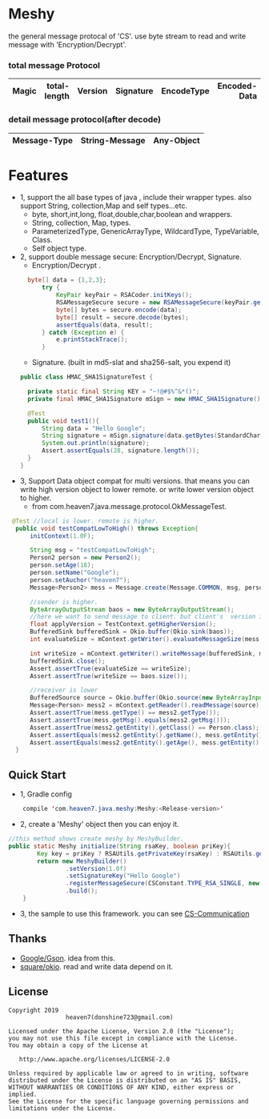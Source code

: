 # Meshy
the general message protocal of 'CS'. use byte stream to read and write message with 'Encryption/Decrypt'.

### total message Protocol
|Magic|total-length| Version  | Signature | EncodeType |           Encoded-Data | 
| :----------- | ----:| :--------- | ----:| :--------- | --------------: |
### detail message protocol(after decode)
| Message-Type  | String-Message | Any-Object |    
| :----------- | ----: | :--------- |

# Features
- 1, support the all base types of java , include their wrapper types.
also support String, collection,Map and self types...etc.
  - byte, short,int,long, float,double,char,boolean and wrappers.
  - String, collection, Map, types.
  - ParameterizedType, GenericArrayType, WildcardType, TypeVariable, Class.
  - Self object type. 
- 2, support double message secure: Encryption/Decrypt, Signature.
  - Encryption/Decrypt . 
  ```java
    byte[] data = {1,2,3};
        try {
            KeyPair keyPair = RSACoder.initKeys();
            RSAMessageSecure secure = new RSAMessageSecure(keyPair.getPublic(), keyPair.getPrivate());
            byte[] bytes = secure.encode(data);
            byte[] result = secure.decode(bytes);
            assertEquals(data, result);
        } catch (Exception e) {
            e.printStackTrace();
        }
  ```
  - Signature. (built in md5-slat and sha256-salt, you expend it)
  ```java
  public class HMAC_SHA1SignatureTest {

    private static final String KEY = "~!@#$%^&*()";
    private final HMAC_SHA1Signature mSign = new HMAC_SHA1Signature();

    @Test
    public void test1(){
        String data = "Hello Google";
        String signature = mSign.signature(data.getBytes(StandardCharsets.UTF_8), KEY);
        System.out.println(signature);
        Assert.assertEquals(28, signature.length());
    }
  }
  ```
 - 3, Support Data object compat for multi versions. that means you can write high version object to lower remote.
or write lower version object to higher.
    - from com.heaven7.java.message.protocol.OkMessageTest.
  ```java
   @Test //local is lower. remote is higher.
    public void testCompatLowToHigh() throws Exception{
        initContext(1.0F);

        String msg = "testCompatLowToHigh";
        Person2 person = new Person2();
        person.setAge(18);
        person.setName("Google");
        person.setAuchor("heaven7");
        Message<Person2> mess = Message.create(Message.COMMON, msg, person);

        //sender is higher.
        ByteArrayOutputStream baos = new ByteArrayOutputStream();
        //here we want to send message to client. but client's  version is higher. so we need assign version
        float applyVersion = TestContext.getHigherVersion();
        BufferedSink bufferedSink = Okio.buffer(Okio.sink(baos));
        int evaluateSize = mContext.getWriter().evaluateMessageSize(mess, TestContext.TYPE_RSA, applyVersion);

        int writeSize = mContext.getWriter().writeMessage(bufferedSink, mess, TestContext.TYPE_RSA, applyVersion);
        bufferedSink.close();
        Assert.assertTrue(evaluateSize == writeSize);
        Assert.assertTrue(writeSize == baos.size());

        //receiver is lower
        BufferedSource source = Okio.buffer(Okio.source(new ByteArrayInputStream(baos.toByteArray())));
        Message<Person> mess2 = mContext.getReader().readMessage(source);
        Assert.assertTrue(mess.getType() == mess2.getType());
        Assert.assertTrue(mess.getMsg().equals(mess2.getMsg()));
        Assert.assertTrue(mess2.getEntity().getClass() == Person.class);
        Assert.assertEquals(mess2.getEntity().getName(), mess.getEntity().getName());
        Assert.assertEquals(mess2.getEntity().getAge(), mess.getEntity().getAge());
    }
  ```
## Quick Start
- 1, Gradle config
```java
    compile 'com.heaven7.java.meshy:Meshy:<Release-version>'
```
- 2, create a 'Meshy' object then you can enjoy it.
```java
//this method shows create meshy by MeshyBuilder.
public static Meshy initialize(String rsaKey, boolean priKey){
        Key key = priKey ? RSAUtils.getPrivateKey(rsaKey) : RSAUtils.getPublicKey(rsaKey);
        return new MeshyBuilder()
                .setVersion(1.0f)
                .setSignatureKey("Hello Google")
                .registerMessageSecure(CSConstant.TYPE_RSA_SINGLE, new SingleRSAMessageSecure(key.getEncoded(), priKey))
                .build();
    }
```
- 3, the sample to use this framework. you can see [CS-Communication](https://github.com/LightSun/CS-Communication)

## Thanks
- [Google/Gson](https://github.com/google/gson). idea from this.
- [square/okio](https://github.com/square/okio). read and write data depend on it.

## License

    Copyright 2019  
                    heaven7(donshine723@gmail.com)

    Licensed under the Apache License, Version 2.0 (the "License");
    you may not use this file except in compliance with the License.
    You may obtain a copy of the License at

       http://www.apache.org/licenses/LICENSE-2.0

    Unless required by applicable law or agreed to in writing, software
    distributed under the License is distributed on an "AS IS" BASIS,
    WITHOUT WARRANTIES OR CONDITIONS OF ANY KIND, either express or implied.
    See the License for the specific language governing permissions and
    limitations under the License.

